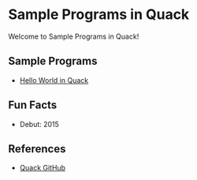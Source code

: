 # Sample Programs in Quack

Welcome to Sample Programs in Quack!

## Sample Programs

- [Hello World in Quack](https://github.com/jrg94/sample-programs/issues/238)

## Fun Facts

- Debut: 2015

## References

- [Quack GitHub](https://github.com/quack/quack)
